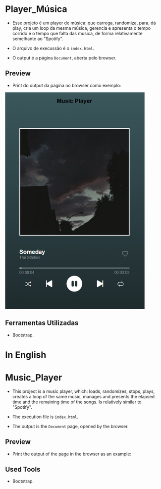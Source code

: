 # Player_Música

- Esse projeto é um player de música: que carrega, randomiza, para, dá play, cria um loop da mesma música, gerencia e apresenta o tempo corrido e o tempo que falta das musica, de forma relativamente semelhante ao "Spotify".

- O arquivo de execussão é o `index.html`.

- O output é a página `Document`, aberta pelo browser.

## Preview

- Print do output da página no browser como exemplo:

<!DOCTYPE html>
<html lang="en">
<head>
    <meta charset="UTF-8">
    <meta http-equiv="X-UA-Compatible" content="IE=edge">
    <meta name="viewport" content="width=device-width, initial-scale=1.0">
    <title>Document</title>
</head>
<body>
    <div align-items="center">
        <img src="images/prints.png" width="450px" height= "700px"></img>
    </div>
</body>
</html>

## Ferramentas Utilizadas

- Bootstrap.

# In English

# Music_Player

- This project is a music player, which: loads, randomizes, stops, plays, creates a loop of the same music, manages and presents the elapsed time and the remaining time of the songs. Is relatively similar to "Spotify".

- The execution file is `index.html`.

- The output is the `Document` page, opened by the browser.


## Preview

- Print the output of the page in the browser as an example:

## Used Tools

- Bootstrap.